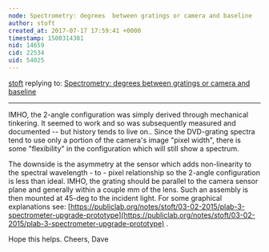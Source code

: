 ```yaml
---
node: Spectrometry: degrees  between gratings or camera and baseline 
author: stoft
created_at: 2017-07-17 17:59:41 +0000
timestamp: 1500314381
nid: 14659
cid: 22534
uid: 54025
---
```




[stoft](../profile/stoft) replying to: [Spectrometry: degrees  between gratings or camera and baseline ](../notes/obisidian/07-17-2017/spectrometry-degrees-between-gratings-or-camera-and-baseline)

----
IMHO, the 2-angle configuration was simply derived through mechanical tinkering. It seemed to work and so was subsequently measured and documented -- but history tends to live on.. Since the DVD-grating spectra tend to use only a portion of the camera's image "pixel width", there is some "flexibility" in the configuration which will still show a spectrum.

The downside is the asymmetry at the sensor which adds non-linearity to the spectral wavelength - to - pixel relationship so the 2-angle configuration is less than ideal. IMHO, the grating should be parallel to the camera sensor plane and generally within a couple mm of the lens. Such an assembly is then mounted at 45-deg to the incident light. For some graphical explanations see: [https://publiclab.org/notes/stoft/03-02-2015/plab-3-spectrometer-upgrade-prototype](https://publiclab.org/notes/stoft/03-02-2015/plab-3-spectrometer-upgrade-prototype) .

Hope this helps.
Cheers,
Dave
